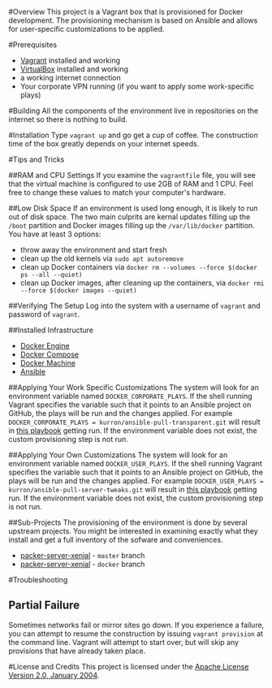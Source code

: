 #Overview
This project is a Vagrant box that is provisioned for Docker development.  The provisioning
mechanism is based on Ansible and allows for user-specific customizations to be applied.

#Prerequisites

* [Vagrant](https://www.vagrantup.com/) installed and working
* [VirtualBox](https://www.virtualbox.org/) installed and working
* a working internet connection
* Your corporate VPN running (if you want to apply some work-specific plays)

#Building
All the components of the environment live in repositories on the internet so there is nothing to build.

#Installation
Type `vagrant up` and go get a cup of coffee.  The construction time of the box greatly depends on your internet speeds.

#Tips and Tricks

##RAM and CPU Settings
If you examine the `vagrantfile` file, you will see that the virtual machine is configured to use 2GB of RAM and
1 CPU.  Feel free to change these values to match your computer's hardware.

##Low Disk Space
If an environment is used long enough, it is likely to run out of disk space.  The two main culprits are kernal updates
filling up the `/boot` partition and Docker images filling up the `/var/lib/docker` partition.  You have at least 3 options:

* throw away the environment and start fresh
* clean up the old kernels via `sudo apt autoremove`
* clean up Docker containers via `docker rm --volumes --force $(docker ps --all --quiet)`
* clean up Docker images, after cleaning up the containers, via `docker rmi --force $(docker images --quiet)`

##Verifying The Setup
Log into the system with a username of `vagrant` and password of `vagrant`.

##Installed Infrastructure
* [Docker Engine](https://docs.docker.com/)
* [Docker Compose](https://docs.docker.com/compose/)
* [Docker Machine](https://docs.docker.com/machine/)
* [Ansible](http://www.ansible.com/)

##Applying Your Work Specific Customizations
The system will look for an environment variable named `DOCKER_CORPORATE_PLAYS`.  If the shell running Vagrant specifies the variable
such that it points to an Ansible project on GitHub, the plays will be run and the changes applied.  For example
`DOCKER_CORPORATE_PLAYS = kurron/ansible-pull-transparent.git` will result in
[this playbook](https://github.com/kurron/ansible-pull-transparent.git) getting run.  If the environment variable does
not exist, the custom provisioning step is not run.

##Applying Your Own Customizations
The system will look for an environment variable named `DOCKER_USER_PLAYS`.  If the shell running Vagrant specifies the variable
such that it points to an Ansible project on GitHub, the plays will be run and the changes applied.  For example
`DOCKER_USER_PLAYS = kurron/ansible-pull-server-tweaks.git` will result in
[this playbook](https://github.com/kurron/ansible-pull-server-tweaks) getting run.  If the environment variable does
not exist, the custom provisioning step is not run.

##Sub-Projects
The provisioning of the environment is done by several upstream projects.  You might be interested in examining
exactly what they install and get a full inventory of the sofware and conveniences.

* [packer-server-xenial](https://github.com/kurron/packer-server-xenial) - `master` branch
* [packer-server-xenial](https://github.com/kurron/packer-server-xenial) - `docker` branch

#Troubleshooting

## Partial Failure
Sometimes networks fail or mirror sites go down. If you experience a failure, you can attempt to resume the construction
by issuing `vagrant provision` at the command line.  Vagrant will attempt to start over, but will skip any provisions that
have already taken place.

#License and Credits
This project is licensed under the [Apache License Version 2.0, January 2004](http://www.apache.org/licenses/).

